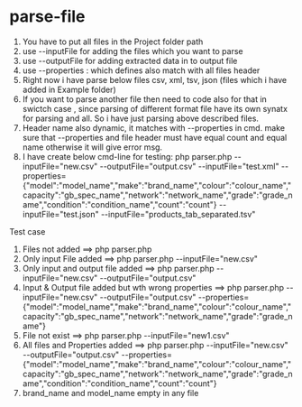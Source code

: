 # parse-file

1. You have to put all files in the Project folder path
2. use --inputFile for adding the files which you want to parse
3. use --outputFile for adding extracted data in to output file
4. use --properties : which defines also match with all files header
5. Right now i have parse below files
   csv, xml, tsv, json (files which i have added in Example folder)
6. If you want to parse another file then need to code also for that in swictch case , since parsing of different format file have its own synatx for parsing and all. So i have  just parsing above described files.
7. Header name also dynamic, it matches with --properties in cmd. make sure that --properties and file header must have equal count and equal name otherwise it will give error msg.
8. I have create below cmd-line for testing:
	php parser.php --inputFile="new.csv" --outputFile="output.csv" --inputFile="test.xml" --properties={"model":"model_name","make":"brand_name","colour":"colour_name","capacity":"gb_spec_name","network":"network_name","grade":"grade_name","condition":"condition_name","count":"count"} --inputFile="test.json" --inputFile="products_tab_separated.tsv"



Test case
1. Files not added ==> php parser.php
2. Only input File added ==> php parser.php --inputFile="new.csv"
3. Only input and output file added ==> php parser.php --inputFile="new.csv" --outputFile="output.csv"
4. Input & Output file added but wth wrong properties ==> php parser.php --inputFile="new.csv" --outputFile="output.csv" --properties={"model":"model_name","make":"brand_name","colour":"colour_name","capacity":"gb_spec_name","network":"network_name","grade":"grade_name"}
5. File not exist ==> php parser.php --inputFile="new1.csv"
6. All files and Properties added ==> php parser.php --inputFile="new.csv" --outputFile="output.csv" --properties={"model":"model_name","make":"brand_name","colour":"colour_name","capacity":"gb_spec_name","network":"network_name","grade":"grade_name","condition":"condition_name","count":"count"}
7. brand_name and model_name empty in any file 
